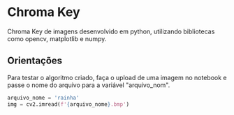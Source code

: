 # Chroma Key

Chroma Key de imagens desenvolvido em python, utilizando bibliotecas como opencv, matplotlib e numpy.

## Orientações
Para testar o algoritmo criado, faça o upload de uma imagem no notebook e passe o nome do arquivo para 
a variável "arquivo_nom".

```python I'm A tab
arquivo_nome = 'rainha'
img = cv2.imread(f'{arquivo_nome}.bmp')
```
